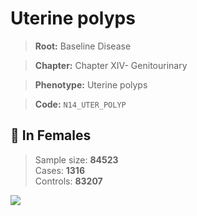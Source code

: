 # Uterine polyps

> **Root:** Baseline Disease  

> **Chapter:** Chapter XIV- Genitourinary  

> **Phenotype:** Uterine polyps  

> **Code:** `N14_UTER_POLYP`

## 👩 In Females  
> Sample size: **84523**  
> Cases: **1316**  
> Controls: **83207**
<img src="/Disease/Figures/ALL/Baseline/N14_UTER_POLYP.png"/>
<CsvTable src="/Disease_Data/ALL/Baseline/LG_N14_UTER_POLYP.csv" label="🔍 View full results" />
